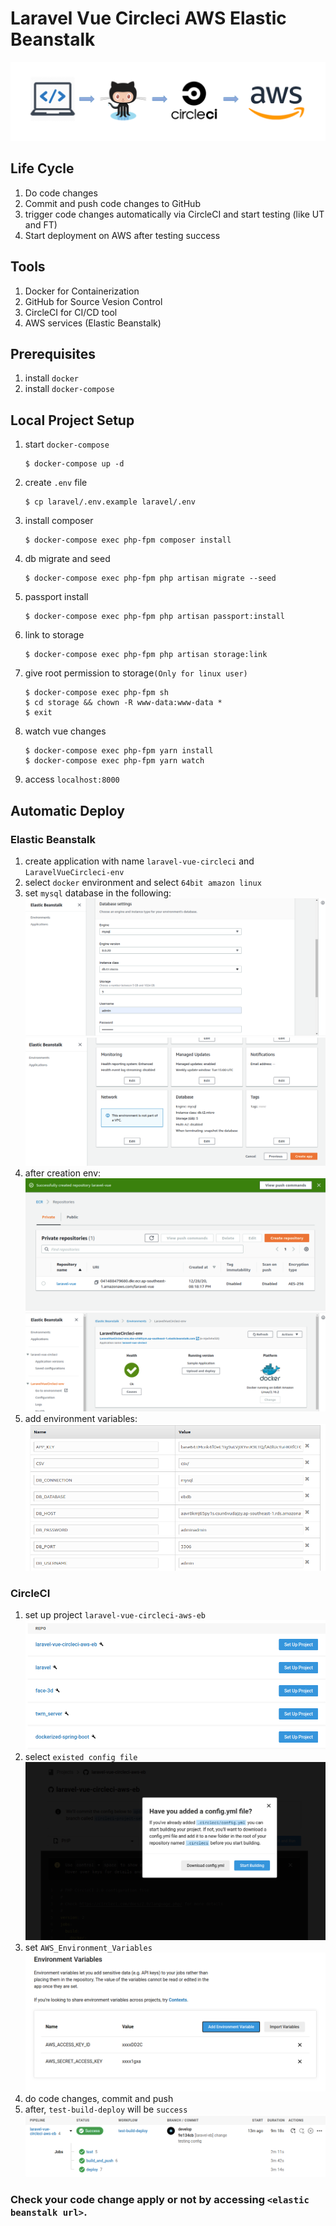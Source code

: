 # Laravel Vue Circleci AWS Elastic Beanstalk
![alt text](https://github.com/aps1027/laravel-vue-circleci-aws-eb/blob/develop/doc/images/life_cycle.PNG?raw=true)

## Life Cycle
1. Do code changes
1. Commit and push code changes to GitHub
1. trigger code changes automatically via CircleCI and start testing (like UT and FT)
1. Start deployment on AWS after testing success

## Tools
1. Docker for Containerization
1. GitHub for Source Vesion Control
1. CircleCI for CI/CD tool
1. AWS services (Elastic Beanstalk)

## Prerequisites
1. install `docker`
1. install `docker-compose`

## Local Project Setup
1. start `docker-compose`
    ```
    $ docker-compose up -d
    ```
1. create `.env` file
    ```
    $ cp laravel/.env.example laravel/.env
    ```

1. install composer
    ```
    $ docker-compose exec php-fpm composer install
    ```

1. db migrate and seed
    ```
    $ docker-compose exec php-fpm php artisan migrate --seed
    ```

1. passport install
    ```
    $ docker-compose exec php-fpm php artisan passport:install
    ```

1. link to storage
    ```
    $ docker-compose exec php-fpm php artisan storage:link
    ```

1. give root permission to storage`(Only for linux user)`
    ```
    $ docker-compose exec php-fpm sh 
    $ cd storage && chown -R www-data:www-data *
    $ exit
    ```

1. watch vue changes
    ```
    $ docker-compose exec php-fpm yarn install 
    $ docker-compose exec php-fpm yarn watch
    ```
1. access `localhost:8000`

## Automatic Deploy
### Elastic Beanstalk
1. create application with name `laravel-vue-circleci` and `LaravelVueCircleci-env`
1. select `docker` environment and select `64bit amazon linux`
1. set `mysql` database in the following:
    ![alt text](https://github.com/aps1027/laravel-vue-circleci-aws-eb/blob/develop/doc/images/eb_1.png?raw=true)
    ![alt text](https://github.com/aps1027/laravel-vue-circleci-aws-eb/blob/develop/doc/images/eb_2.png?raw=true)
1. after creation env:
    ![alt text](https://github.com/aps1027/laravel-vue-circleci-aws-eb/blob/develop/doc/images/eb_4.png?raw=true)
    ![alt text](https://github.com/aps1027/laravel-vue-circleci-aws-eb/blob/develop/doc/images/eb_3.png?raw=true)
1. add environment variables:
    ![alt text](https://github.com/aps1027/laravel-vue-circleci-aws-eb/blob/develop/doc/images/eb_8.png?raw=true)
### CircleCI
1. set up project `laravel-vue-circleci-aws-eb`
    ![alt text](https://github.com/aps1027/laravel-vue-circleci-aws-eb/blob/develop/doc/images/eb_5.png?raw=true)
1. select `existed config file`
    ![alt text](https://github.com/aps1027/laravel-vue-circleci-aws-eb/blob/develop/doc/images/eb_6.png?raw=true)
1. set `AWS_Environment_Variables`
    ![alt text](https://github.com/aps1027/laravel-vue-circleci-aws-eb/blob/develop/doc/images/eb_7.png?raw=true)
1. do code changes, commit and push
1. after, `test-build-deploy` will be `success`
    ![alt text](https://github.com/aps1027/laravel-vue-circleci-aws-eb/blob/develop/doc/images/eb_9.png?raw=true)

### Check your code change apply or not by accessing `<elastic beanstalk url>`.
    

